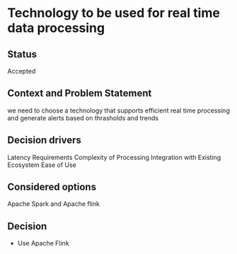 # Technology to be used for real time data processing
## Status
Accepted

## Context and Problem Statement
we need to choose a technology that supports efficient real time processing and generate alerts based on thrasholds and trends

## Decision drivers
Latency Requirements
Complexity of Processing
Integration with Existing Ecosystem
Ease of Use

## Considered options
Apache Spark and Apache flink

## Decision
- Use Apache Flink
